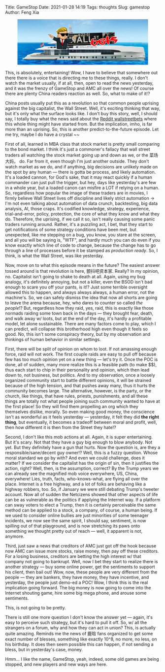Title: GameStop
Date: 2021-01-28 14:19
Tags: thoughts
Slug: gamestop
Author: Feng Xia


<figure class="col s12">
  <img src="images/reddit.png"/>
</figure>



This, is absolutely, entertaining! Wow, I have to believe that
somewhere out there there is a voice that is directing me to these
things, really. I don't watch the market usually, if at all, then,
open to read the news yesterday, and it was the frenzy of GameStop and
AMC all over the news! Of course there are plenty China readers
reaction as well. So, what to make of it!?

China posts usually put this as a revolution so that common people
uprising against the big capitalist, the Wall Street. Well, it's
exciting thinking that way, but it's only what the surface looks
like. I don't buy this story, well, I should say, I totally buy what
the news said about the [Reddit wallstreetbets][1] where this whole
thing might have started from. But the implication, imho, is far more
than an uprising. So, this is another predict-to-the-future
episode. Let me try, maybe I do have a crystal ~~

First of all, learned in MBA class that stock market is pretty small
comparing to the bond market. I think it's just a commoner's fallacy
that wall street traders all watching the stock market going up and
down as we, or the 菜场大妈， do. Far from it, even though I'm just
another outside. They don't watch market as we do, and if anything,
big decisions are unlikely made on the spot by any human &mdash; there
is gotta be process, and likely automation. It's a loaded cannon, for
God's sake, that it may react quickly if a human commander can just
pull the trigger, but hey, days like yesterday's are few in a whole
year, but a loaded canon can misfire a LOT if relying on a human. So,
regardless how popular the image of these traders are in movies, I
firmly believe Wall Street lives off discipline and likely strict
automation &rarr; I'm not even talking about automation of data
crunch, backtesting, big data analysis, AI, those craps. It's codified
knowledge, strategy, experience, trial-and-error, policy, protection,
the core of what they know and what they do. Therefore, the uprising,
if we call it so, isn't really causing some panic traders running
around. Rather, it's a puzzling act, I bet, that they start to get
notifications of some strategy conditions have been met, but
unexpected, like me stepping on a bug, you know, you stare at the
screen, and all you will be saying is, "WTF", and hardly much you can
do even if you know exactly which line of code to change, because the
change has to go through a line of processes before it be stamped as
_production ready_. So, I think, is what the Wall Street, was like
yesterday.

Now, move on to what this episode means in the future? The easiest
answer tossed around is that revolution is here, 颤抖吧资本家. Really?
In my opinion, no. Capitalist isn't going to shake to death at
all. Again, using my bug analogy, it's definitely annoying, but not a
killer, even the BSOD isn't bad enough to scare you off your pants, is
it!? Just some terrible oversight allowed this to happen, and always
always always, a human error, not the machine's. So, we can safely
dismiss the idea that now all shorts are going to leave the arena
because, hey, who dares to counter so called _the people_!? But,
regardless how they raid, yes, raid, this is exactly like those
normads raiding some town back in the days &mdash; they brought fear,
death, and walk away w/ loots, but at the end of the day, it's hardly
a profitable model, let alone sustainable. There are many factors come
to play, which I can predict, will collapse this brotherhood high even
though it feels so good. No, this isn't some conspiracy theory, but by
my observation and thinkings of human behavior in similar settings.

First, there will be split of opinion on whom to loot. If not amassing
enough force, raid will not work. The first couple raids are easy to
pull off because few has too much opinion yet on a new thing &mdash;
let's try it. Once the POC is done, all of sudden, many more realize
this is a feasible path (to make $$), thus each start to chip in their
personality and opinion, which then lead down to, not business, but
politics. And to my observation, once a loosely organized community
start to battle different opinions, it will be strained because of the
high tension, and that pushes away many, thus it hurts the community
becomes large. The alternative, however, is the party, or the church,
like things, that have rules, priests, punishments, and all these
things are totally not what people joining such community wanted to
have at the first place! So they will find them propelling an org
which they themselves dislike, morally. So even making good money, the
conscience isn't as wonderful as it feels yesterday &mdash; yesterday,
it felt they did **the right thing**, but eventually, it becomes a
tradeoff between moral and profit, well, then how different it is then
from the Street they hate!?

Second, I don't like this mob actions at all. Again, it is super
entertaining. But it's scary. Not that they have a guy big enough to
blow anybody. Not yet. But they definitely have a gun that hurts. Now
the question is, are they a responsible/sane/decent guy owner!? Well,
this is a fuzzy question. Whose moral standard we go by with? And even
we could challenge, does it matter? If we consider the capitalist has
the origin of sin, then it justifies the action, right? Well, then, is
the assumption, correct? By the Trump years we can already see the
magnified mob voice everywhere, US, China, everywhere! Lies, truth,
facts, who-knows-what, are flying all over the place. Internet is a
free highway, and a lot of folks are behaving like a highway robbers,
too. So, if January we were still debating Trump's tweeter
account. Now all of sudden the Netcizens showed that other aspects of
life can be as vulnerable as the politics if applying the Internet
way. If a platform can sway voters to elect a Trump, then it is
certainly perceivable the same method can be applied to a stock, a
company, of course, a human being. If we used to consider online
bullies are just minorities of some teenager incidents, we now see the
same spirit, I should say, sentiment, is now spilling out of that
playground, and is now stretching its paws onto something we thought
pretty out of reach &mdash; well, it apparent is not, anymore.

Third, just saw a news that creditors of AMC just got off the hook
because now AMC can issue more stocks, raise money, then pay off these
creditors. For a losing business, creditors are betting the high
interest w/ that company not going to bankrupt. Well, now I bet they
start to realize there is another strategy &mdash; buy some online
power, get the sentiments to support his client, then bail out! Wow,
now, these people are very different from the people &mdash; they are
bankers, they have money, they have incentive, and yesterday, the
people just demo-ed a POC! Wow, I think this is the real implication
going forward. The big money is now going to come into the Internet
shouting game, hire some big mega phone, and arouse some
sentiments.

This, is not going to be pretty.

There is still one more question I don't know the answer yet &mdash; again, it's easy to perceive such strategy, but it's hard to pull it off. So, w/ all the strangers on a forum, why and how they can act in union? This, is actually quite amazing. Reminds me the news of 鹿晗 fans organized to get some exact number of blesses, something like exactly 10^8, no more, no less, on his birthday. It does then seem possible this can happen, if not sending a bless, but in yesterday's case, money.

Hmm... I like the name, GameStop, yeah, indeed, some old games are
being stopped, and new players and new ways are here.


[1]: https://www.reddit.com/r/wallstreetbets/
